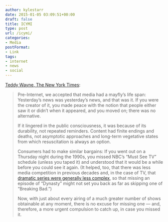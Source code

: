```yaml
---
author: kylestarr
date: 2015-01-05 03:09:51+00:00
draft: false
title: ICYMI
type: post
url: /icymi/
categories:
- Media
postFormat:
- Link
tags:
- internet
- news
- social
---
```


[Teddy Wayne, The New York Times](http://mobile.nytimes.com/2015/01/04/style/the-unending-anxiety-of-an-icymi-world.html):


<blockquote>Pre-Internet, we accepted that media had a mayfly’s life span: Yesterday’s news was yesterday’s news, and that was it. If you were the creator of it, you made peace with the notion that people either saw it or didn’t when it appeared, and you moved on; there was no alternative.

If it lingered in the public consciousness, it was because of its durability, not repeated reminders. Content had finite endings and deaths, not asymptotic approaches and long-term vegetative states from which resuscitation is always an option.

Consumers had to make similar bargains: If you went out on a Thursday night during the 1990s, you missed NBC’s “Must See TV” schedule (unless you taped it) and understood that it would be a while before you could see it again. (It helped, too, that there was less media competition in previous decades and, in the case of TV, that [dramatic series were generally less complex](http://www.nytimes.com/2005/05/22/books/review/22KIRNL.html?pagewanted=all&_r=0), so that missing an episode of “Dynasty” might not set you back as far as skipping one of “Breaking Bad.”)

Now, with just about every airing of a much greater number of shows obtainable at any moment, there is no excuse for missing one — and, therefore, a more urgent compulsion to catch up, in case you missed it.</blockquote>



